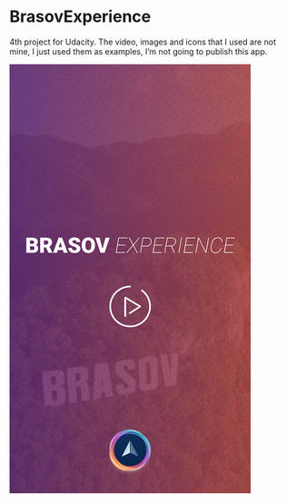 # BrasovExperience
4th project for Udacity.
The video, images and icons that I used are not mine, I just used them as examples, I’m not going to publish this app.

[![Youtube Video](screen/Screenshot_2018-01-22-11-09-54.png)](https://www.youtube.com/watch?v=xNSTyY7jI1E&feature=youtu.be)
